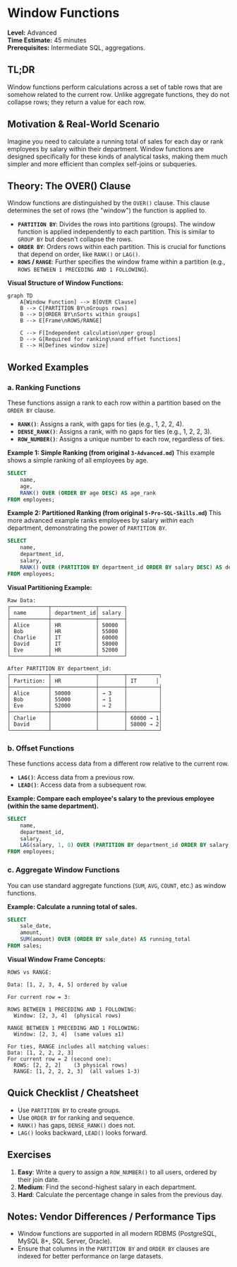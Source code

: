 # Window Functions

**Level:** Advanced  
**Time Estimate:** 45 minutes  
**Prerequisites:** Intermediate SQL, aggregations.

## TL;DR
Window functions perform calculations across a set of table rows that are somehow related to the current row. Unlike aggregate functions, they do not collapse rows; they return a value for each row.

## Motivation & Real-World Scenario
Imagine you need to calculate a running total of sales for each day or rank employees by salary within their department. Window functions are designed specifically for these kinds of analytical tasks, making them much simpler and more efficient than complex self-joins or subqueries.

## Theory: The OVER() Clause

Window functions are distinguished by the `OVER()` clause. This clause determines the set of rows (the "window") the function is applied to.

- **`PARTITION BY`**: Divides the rows into partitions (groups). The window function is applied independently to each partition. This is similar to `GROUP BY` but doesn't collapse the rows.
- **`ORDER BY`**: Orders rows within each partition. This is crucial for functions that depend on order, like `RANK()` or `LAG()`.
- **`ROWS` / `RANGE`**: Further specifies the window frame within a partition (e.g., `ROWS BETWEEN 1 PRECEDING AND 1 FOLLOWING`).

**Visual Structure of Window Functions:**
```mermaid
graph TD
    A[Window Function] --> B[OVER Clause]
    B --> C[PARTITION BY\nGroups rows]
    B --> D[ORDER BY\nSorts within groups]
    B --> E[Frame\nROWS/RANGE]
    
    C --> F[Independent calculation\nper group]
    D --> G[Required for ranking\nand offset functions]
    E --> H[Defines window size]
```

## Worked Examples

### a. Ranking Functions

These functions assign a rank to each row within a partition based on the `ORDER BY` clause.

- **`RANK()`**: Assigns a rank, with gaps for ties (e.g., 1, 2, 2, 4).
- **`DENSE_RANK()`**: Assigns a rank, with no gaps for ties (e.g., 1, 2, 2, 3).
- **`ROW_NUMBER()`**: Assigns a unique number to each row, regardless of ties.

**Example 1: Simple Ranking (from original `3-Advanced.md`)**
This example shows a simple ranking of all employees by age.
```sql
SELECT 
    name, 
    age, 
    RANK() OVER (ORDER BY age DESC) AS age_rank
FROM employees;
```

**Example 2: Partitioned Ranking (from original `5-Pro-SQL-Skills.md`)**
This more advanced example ranks employees by salary *within* each department, demonstrating the power of `PARTITION BY`.
```sql
SELECT 
    name, 
    department_id,
    salary,
    RANK() OVER (PARTITION BY department_id ORDER BY salary DESC) AS dept_rank
FROM employees;
```

**Visual Partitioning Example:**
```
Raw Data:
┌────────────┬──────────────┬────────┐
│ name       │ department_id│ salary │
├────────────┼──────────────┼────────┤
│ Alice      │ HR           │ 50000  │
│ Bob        │ HR           │ 55000  │
│ Charlie    │ IT           │ 60000  │
│ David      │ IT           │ 58000  │
│ Eve        │ HR           │ 52000  │
└────────────┴──────────────┴────────┘

After PARTITION BY department_id:
┌────────────┬──────────────┬────────┬──────────┐
│ Partition: │ HR           │        │ IT      │
├────────────┼──────────────┼────────┼──────────┤
│ Alice      │ 50000        │ → 3    │          │
│ Bob        │ 55000        │ → 1    │          │
│ Eve        │ 52000        │ → 2    │          │
├────────────┼──────────────┼────────┼──────────┤
│ Charlie    │              │        │ 60000 → 1│
│ David      │              │        │ 58000 → 2│
└────────────┴──────────────┴────────┴──────────┘
```

### b. Offset Functions

These functions access data from a different row relative to the current row.

- **`LAG()`**: Access data from a previous row.
- **`LEAD()`**: Access data from a subsequent row.

**Example: Compare each employee's salary to the previous employee (within the same department).**
```sql
SELECT 
    name, 
    department_id,
    salary,
    LAG(salary, 1, 0) OVER (PARTITION BY department_id ORDER BY salary) AS previous_salary
FROM employees;
```

### c. Aggregate Window Functions

You can use standard aggregate functions (`SUM`, `AVG`, `COUNT`, etc.) as window functions.

**Example: Calculate a running total of sales.**
```sql
SELECT
    sale_date,
    amount,
    SUM(amount) OVER (ORDER BY sale_date) AS running_total
FROM sales;
```

**Visual Window Frame Concepts:**
```
ROWS vs RANGE:

Data: [1, 2, 3, 4, 5] ordered by value

For current row = 3:

ROWS BETWEEN 1 PRECEDING AND 1 FOLLOWING:
  Window: [2, 3, 4]  (physical rows)

RANGE BETWEEN 1 PRECEDING AND 1 FOLLOWING:  
  Window: [2, 3, 4]  (same values ±1)

For ties, RANGE includes all matching values:
Data: [1, 2, 2, 2, 3] 
For current row = 2 (second one):
  ROWS: [2, 2, 2]    (3 physical rows)
  RANGE: [1, 2, 2, 2, 3]  (all values 1-3)
```

## Quick Checklist / Cheatsheet
- Use `PARTITION BY` to create groups.
- Use `ORDER BY` for ranking and sequence.
- `RANK()` has gaps, `DENSE_RANK()` does not.
- `LAG()` looks backward, `LEAD()` looks forward.

## Exercises

1.  **Easy**: Write a query to assign a `ROW_NUMBER()` to all users, ordered by their join date.
2.  **Medium**: Find the second-highest salary in each department.
3.  **Hard**: Calculate the percentage change in sales from the previous day.

## Notes: Vendor Differences / Performance Tips
- Window functions are supported in all modern RDBMS (PostgreSQL, MySQL 8+, SQL Server, Oracle).
- Ensure that columns in the `PARTITION BY` and `ORDER BY` clauses are indexed for better performance on large datasets.
